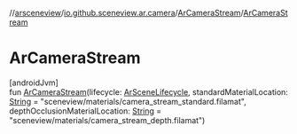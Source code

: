 //[arsceneview](../../../index.md)/[io.github.sceneview.ar.camera](../index.md)/[ArCameraStream](index.md)/[ArCameraStream](-ar-camera-stream.md)

# ArCameraStream

[androidJvm]\
fun [ArCameraStream](-ar-camera-stream.md)(lifecycle: [ArSceneLifecycle](../../io.github.sceneview.ar/-ar-scene-lifecycle/index.md), standardMaterialLocation: [String](https://kotlinlang.org/api/latest/jvm/stdlib/kotlin/-string/index.html) = &quot;sceneview/materials/camera_stream_standard.filamat&quot;, depthOcclusionMaterialLocation: [String](https://kotlinlang.org/api/latest/jvm/stdlib/kotlin/-string/index.html) = &quot;sceneview/materials/camera_stream_depth.filamat&quot;)
